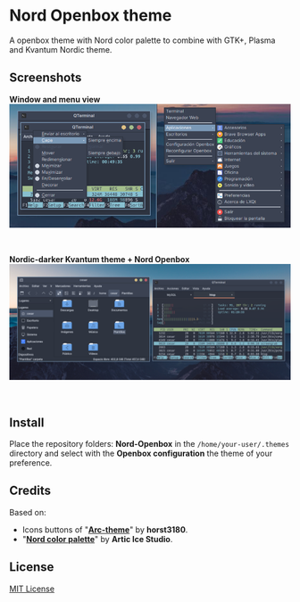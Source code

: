 # Nord Openbox theme

A openbox theme with Nord color palette to combine with GTK+, Plasma and Kvantum Nordic theme.

## Screenshots

**Window and menu view**<br>
![Windows (active and inactive) and menu ](./screenshots/windows_menu.png)

<br>

**Nordic-darker Kvantum theme + Nord Openbox**
![Nordic Kvantum theme and Nord Openbox](./screenshots/Openbox_kvantum.png)

<br>


## Install
Place the repository folders: **Nord-Openbox** in the <code>/home/your-user/.themes</code> directory and select with the **Openbox configuration** the theme of your preference.

## Credits

Based on: 

- Icons buttons of "[**Arc-theme**](https://github.com/horst3180/arc-theme)" by **horst3180**.
- "[**Nord color palette**](https://github.com/arcticicestudio/nord)" by **Artic Ice Studio**.


## License

[MIT License ](./LICENSE)
